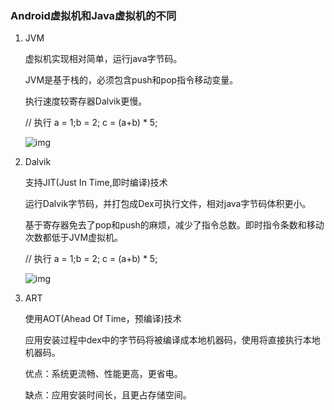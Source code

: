 ### Android虚拟机和Java虚拟机的不同

1. JVM 

   虚拟机实现相对简单，运行java字节码。 

   JVM是基于栈的，必须包含push和pop指令移动变量。

   执行速度较寄存器Dalvik更慢。

   // 执行 a = 1;b = 2; c = (a+b) * 5;

   

   ![img](https://upload-images.jianshu.io/upload_images/1716536-c0fd628c5c299775.gif?imageMogr2/auto-orient/strip|imageView2/2/w/420/format/webp)

2. Dalvik

   支持JIT(Just In Time,即时编译)技术

   运行Dalvik字节码，并打包成Dex可执行文件，相对java字节码体积更小。

   基于寄存器免去了pop和push的麻烦，减少了指令总数。即时指令条数和移动次数都低于JVM虚拟机。

   // 执行 a = 1;b = 2; c = (a+b) * 5;

   ![img](https://upload-images.jianshu.io/upload_images/1716536-ae4fc34ec35ad15f.gif?imageMogr2/auto-orient/strip|imageView2/2/w/460/format/webp)

   

   

3. ART

   使用AOT(Ahead Of Time，预编译)技术

   应用安装过程中dex中的字节码将被编译成本地机器码，使用将直接执行本地机器码。

   优点：系统更流畅、性能更高，更省电。

   缺点：应用安装时间长，且更占存储空间。

